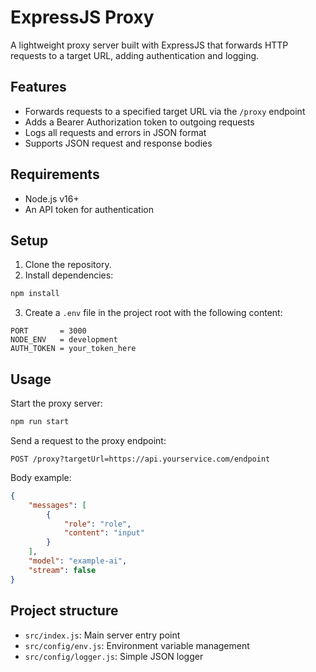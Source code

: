 # ExpressJS Proxy

A lightweight proxy server built with ExpressJS that forwards HTTP requests to a target URL, adding authentication and logging.

## Features

- Forwards requests to a specified target URL via the `/proxy` endpoint
- Adds a Bearer Authorization token to outgoing requests
- Logs all requests and errors in JSON format
- Supports JSON request and response bodies

## Requirements

- Node.js v16+
- An API token for authentication

## Setup

1. Clone the repository.
2. Install dependencies:
```sh
npm install
```
3. Create a `.env` file in the project root with the following content:
```properties
PORT       = 3000
NODE_ENV   = development
AUTH_TOKEN = your_token_here
```

## Usage

Start the proxy server:
```sh
npm run start
```

Send a request to the proxy endpoint:
```curl
POST /proxy?targetUrl=https://api.yourservice.com/endpoint
```

Body example:
```json
{
    "messages": [
        {
            "role": "role",
            "content": "input"
        }
    ],
    "model": "example-ai",
    "stream": false
}
```

## Project structure
- `src/index.js`: Main server entry point
- `src/config/env.js`: Environment variable management
- `src/config/logger.js`: Simple JSON logger